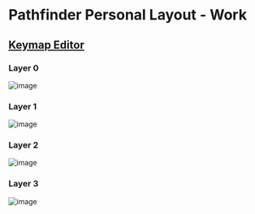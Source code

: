 # Pathfinder Personal Layout - Work

## [Keymap Editor](https://nickcoutsos.github.io/keymap-editor/)

### Layer 0
![image](https://github.com/user-attachments/assets/930228c1-c9e6-4ff1-a833-b6431f424116)

### Layer 1
![image](https://github.com/user-attachments/assets/709c8b7e-ee01-415d-8c00-578a10de098d)

### Layer 2
![image](https://github.com/user-attachments/assets/dd261d57-c5e4-4b85-b178-81d5bc4cec79)

### Layer 3
![image](https://github.com/user-attachments/assets/62fa9fea-66a6-4607-a06e-f6f8f8c4686a)